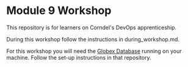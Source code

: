 # Module 9 Workshop

This repository is for learners on Corndel's DevOps apprenticeship.

During this workshop follow the instructions in during_workshop.md.

For this workshop you will need the [Globex Database](https://github.com/CorndelWithSoftwire/Globex-Database) running on your machine. Follow the set-up instructions in that repository.
